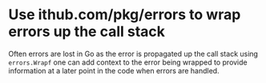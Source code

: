 # Use ithub.com/pkg/errors to wrap errors up the call stack

Often errors are lost in Go as the error is propagated up the call stack
using `errors.Wrapf` one can add context to the error being wrapped to
provide information at a later point in the code when errors are
handled.

